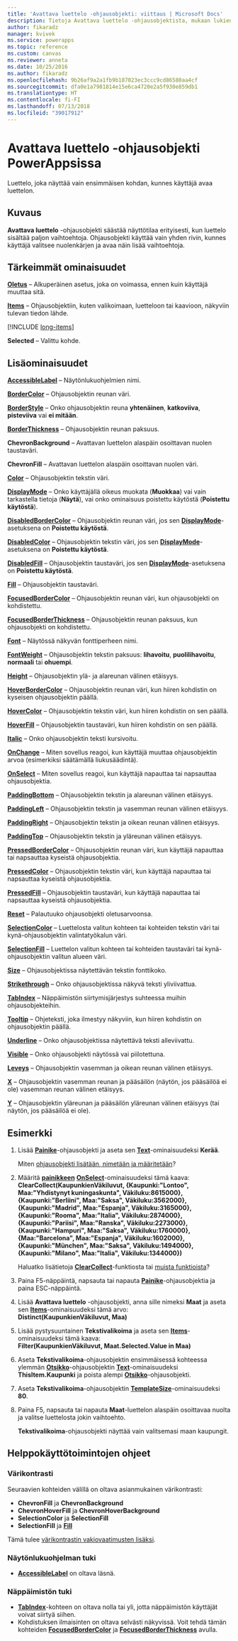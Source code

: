 ```yaml
---
title: 'Avattava luettelo -ohjausobjekti: viittaus | Microsoft Docs'
description: Tietoja Avattava luettelo -ohjausobjektista, mukaan lukien ominaisuudet ja esimerkkejä
author: fikaradz
manager: kvivek
ms.service: powerapps
ms.topic: reference
ms.custom: canvas
ms.reviewer: anneta
ms.date: 10/25/2016
ms.author: fikaradz
ms.openlocfilehash: 9b26af9a2a1fb9b187023ec3ccc9cd86580aa4cf
ms.sourcegitcommit: dfa0e1a7981814e15e6ca4720e2a5f930e859db1
ms.translationtype: HT
ms.contentlocale: fi-FI
ms.lasthandoff: 07/13/2018
ms.locfileid: "39017912"
---
```

# <a name="drop-down-control-in-powerapps"></a>Avattava luettelo -ohjausobjekti PowerAppsissa
Luettelo, joka näyttää vain ensimmäisen kohdan, kunnes käyttäjä avaa luettelon.

## <a name="description"></a>Kuvaus
**Avattava luettelo** -ohjausobjekti säästää näyttötilaa erityisesti, kun luettelo sisältää paljon vaihtoehtoja. Ohjausobjekti käyttää vain yhden rivin, kunnes käyttäjä valitsee nuolenkärjen ja avaa näin lisää vaihtoehtoja.

## <a name="key-properties"></a>Tärkeimmät ominaisuudet
**[Oletus](properties-core.md)** – Alkuperäinen asetus, joka on voimassa, ennen kuin käyttäjä muuttaa sitä.

**[Items](properties-core.md)** – Ohjausobjektiin, kuten valikoimaan, luetteloon tai kaavioon, näkyviin tulevan tiedon lähde.

[!INCLUDE [long-items](../../../includes/long-items.md)]

**Selected** – Valittu kohde.

## <a name="additional-properties"></a>Lisäominaisuudet
**[AccessibleLabel](properties-accessibility.md)** – Näytönlukuohjelmien nimi.

**[BorderColor](properties-color-border.md)** – Ohjausobjektin reunan väri.

**[BorderStyle](properties-color-border.md)** – Onko ohjausobjektin reuna **yhtenäinen**, **katkoviiva**, **pisteviiva** vai **ei mitään**.

**[BorderThickness](properties-color-border.md)** – Ohjausobjektin reunan paksuus.

**ChevronBackground** – Avattavan luettelon alaspäin osoittavan nuolen taustaväri.

**ChevronFill** – Avattavan luettelon alaspäin osoittavan nuolen väri.

**[Color](properties-color-border.md)** – Ohjausobjektin tekstin väri.

**[DisplayMode](properties-core.md)** – Onko käyttäjällä oikeus muokata (**Muokkaa**) vai vain tarkastella tietoja (**Näytä**), vai onko ominaisuus poistettu käytöstä (**Poistettu käytöstä**).

**[DisabledBorderColor](properties-color-border.md)** – Ohjausobjektin reunan väri, jos sen **[DisplayMode](properties-core.md)**-asetuksena on **Poistettu käytöstä**.

**[DisabledColor](properties-color-border.md)** – Ohjausobjektin tekstin väri, jos sen **[DisplayMode](properties-core.md)**-asetuksena on **Poistettu käytöstä**.

**[DisabledFill](properties-color-border.md)** – Ohjausobjektin taustaväri, jos sen **[DisplayMode](properties-core.md)**-asetuksena on **Poistettu käytöstä**.

**[Fill](properties-color-border.md)** – Ohjausobjektin taustaväri.

**[FocusedBorderColor](properties-color-border.md)**  – Ohjausobjektin reunan väri, kun ohjausobjekti on kohdistettu.

**[FocusedBorderThickness](properties-color-border.md)** – Ohjausobjektin reunan paksuus, kun ohjausobjekti on kohdistettu.

**[Font](properties-text.md)** – Näytössä näkyvän fonttiperheen nimi.

**[FontWeight](properties-text.md)** – Ohjausobjektin tekstin paksuus: **lihavoitu**, **puolilihavoitu**, **normaali** tai **ohuempi**.

**[Height](properties-size-location.md)** – Ohjausobjektin ylä- ja alareunan välinen etäisyys.

**[HoverBorderColor](properties-color-border.md)** – Ohjausobjektin reunan väri, kun hiiren kohdistin on kyseisen ohjausobjektin päällä.

**[HoverColor](properties-color-border.md)**  – Ohjausobjektin tekstin väri, kun hiiren kohdistin on sen päällä.

**[HoverFill](properties-color-border.md)**  – Ohjausobjektin taustaväri, kun hiiren kohdistin on sen päällä.

**[Italic](properties-text.md)** – Onko ohjausobjektin teksti kursivoitu.

**[OnChange](properties-core.md)** – Miten sovellus reagoi, kun käyttäjä muuttaa ohjausobjektin arvoa (esimerkiksi säätämällä liukusäädintä).

**[OnSelect](properties-core.md)** – Miten sovellus reagoi, kun käyttäjä napauttaa tai napsauttaa ohjausobjektia.

**[PaddingBottom](properties-size-location.md)** – Ohjausobjektin tekstin ja alareunan välinen etäisyys.

**[PaddingLeft](properties-size-location.md)** – Ohjausobjektin tekstin ja vasemman reunan välinen etäisyys.

**[PaddingRight](properties-size-location.md)** – Ohjausobjektin tekstin ja oikean reunan välinen etäisyys.

**[PaddingTop](properties-size-location.md)** – Ohjausobjektin tekstin ja yläreunan välinen etäisyys.

**[PressedBorderColor](properties-color-border.md)** – Ohjausobjektin reunan väri, kun käyttäjä napauttaa tai napsauttaa kyseistä ohjausobjektia.

**[PressedColor](properties-color-border.md)** – Ohjausobjektin tekstin väri, kun käyttäjä napauttaa tai napsauttaa kyseistä ohjausobjektia.

**[PressedFill](properties-color-border.md)** – Ohjausobjektin taustaväri, kun käyttäjä napauttaa tai napsauttaa kyseistä ohjausobjektia.

**[Reset](properties-core.md)**  – Palautuuko ohjausobjekti oletusarvoonsa.

**[SelectionColor](properties-color-border.md)** – Luettelosta valitun kohteen tai kohteiden tekstin väri tai kynä-ohjausobjektin valintatyökalun väri.

**[SelectionFill](properties-color-border.md)** – Luettelon valitun kohteen tai kohteiden taustaväri tai kynä-ohjausobjektin valitun alueen väri.

**[Size](properties-text.md)** – Ohjausobjektissa näytettävän tekstin fonttikoko.

**[Strikethrough](properties-text.md)**  – Onko ohjausobjektissa näkyvä teksti yliviivattua.

**[TabIndex](properties-accessibility.md)** – Näppäimistön siirtymisjärjestys suhteessa muihin ohjausobjekteihin.

**[Tooltip](properties-core.md)** – Ohjeteksti, joka ilmestyy näkyviin, kun hiiren kohdistin on ohjausobjektin päällä.

**[Underline](properties-text.md)** – Onko ohjausobjektissa näytettävä teksti alleviivattu.

**[Visible](properties-core.md)** – Onko ohjausobjekti näytössä vai piilotettuna.

**[Leveys](properties-size-location.md)** – Ohjausobjektin vasemman ja oikean reunan välinen etäisyys.

**[X](properties-size-location.md)** – Ohjausobjektin vasemman reunan ja pääsäilön (näytön, jos pääsäilöä ei ole) vasemman reunan välinen etäisyys.

**[Y](properties-size-location.md)** – Ohjausobjektin yläreunan ja pääsäilön yläreunan välinen etäisyys (tai näytön, jos pääsäilöä ei ole).

## <a name="example"></a>Esimerkki
1. Lisää **[Painike](control-button.md)**-ohjausobjekti ja aseta sen **[Text](properties-core.md)**-ominaisuudeksi **Kerää**.
   
    Miten [ohjausobjekti lisätään, nimetään ja määritetään](../add-configure-controls.md)?
2. Määritä **[painikkeen](control-button.md)** **[OnSelect](properties-core.md)**-ominaisuudeksi tämä kaava:
   <br>**ClearCollect(KaupunkienVäkiluvut, {Kaupunki:"Lontoo", Maa:"Yhdistynyt kuningaskunta", Väkiluku:8615000}, {Kaupunki:"Berliini", Maa:"Saksa", Väkiluku:3562000}, {Kaupunki:"Madrid", Maa:"Espanja", Väkiluku:3165000}, {Kaupunki:"Rooma", Maa:"Italia", Väkiluku:2874000}, {Kaupunki:"Pariisi", Maa:"Ranska", Väkiluku:2273000}, {Kaupunki:"Hampuri", Maa:"Saksa", Väkiluku:1760000}, {Maa:"Barcelona", Maa:"Espanja", Väkiluku:1602000}, {Kaupunki:"München", Maa:"Saksa", Väkiluku:1494000}, {Kaupunki:"Milano", Maa:"Italia", Väkiluku:1344000})**
   
    Haluatko lisätietoja **[ClearCollect](../functions/function-clear-collect-clearcollect.md)**-funktiosta tai [muista funktioista](../formula-reference.md)?
3. Paina F5-näppäintä, napsauta tai napauta **[Painike](control-button.md)**-ohjausobjektia ja paina ESC-näppäintä.
4. Lisää **Avattava luettelo** -ohjausobjekti, anna sille nimeksi **Maat** ja aseta sen **[Items](properties-core.md)**-ominaisuudeksi tämä arvo:
   <br>**Distinct(KaupunkienVäkiluvut, Maa)**
5. Lisää pystysuuntainen **Tekstivalikoima** ja aseta sen **[Items](properties-core.md)**-ominaisuudeksi tämä kaava:
   <br>**Filter(KaupunkienVäkiluvut, Maat.Selected.Value in Maa)**
6. Aseta **Tekstivalikoima**-ohjausobjektin ensimmäisessä kohteessa ylemmän **[Otsikko](control-text-box.md)**-ohjausobjektin **[Text](properties-core.md)**-ominaisuudeksi **ThisItem.Kaupunki** ja poista alempi **[Otsikko](control-text-box.md)**-ohjausobjekti.
7. Aseta **Tekstivalikoima**-ohjausobjektin **[TemplateSize](control-gallery.md)**-ominaisuudeksi **80**.
8. Paina F5, napsauta tai napauta **Maat**-luettelon alaspäin osoittavaa nuolta ja valitse luettelosta jokin vaihtoehto.
   
    **Tekstivalikoima**-ohjausobjekti näyttää vain valitsemasi maan kaupungit.


## <a name="accessibility-guidelines"></a>Helppokäyttötoimintojen ohjeet
### <a name="color-contrast"></a>Värikontrasti
Seuraavien kohteiden välillä on oltava asianmukainen värikontrasti:
* **ChevronFill** ja **ChevronBackground**
* **ChevronHoverFill** ja **ChevronHoverBackground**
* **SelectionColor** ja **SelectionFill**
* **SelectionFill** ja **[Fill](properties-color-border.md)**

Tämä tulee [värikontrastin vakiovaatimusten lisäksi](../accessible-apps-color.md).

### <a name="screen-reader-support"></a>Näytönlukuohjelman tuki
* **[AccessibleLabel](properties-accessibility.md)** on oltava läsnä.

### <a name="keyboard-support"></a>Näppäimistön tuki
* **[TabIndex](properties-accessibility.md)**-kohteen on oltava nolla tai yli, jotta näppäimistön käyttäjät voivat siirtyä siihen.
* Kohdistuksen ilmaisinten on oltava selvästi näkyvissä. Voit tehdä tämän kohteiden **[FocusedBorderColor](properties-color-border.md)** ja **[FocusedBorderThickness](properties-color-border.md)** avulla.
